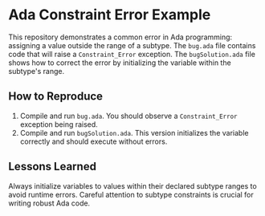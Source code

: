 # Ada Constraint Error Example

This repository demonstrates a common error in Ada programming: assigning a value outside the range of a subtype.  The `bug.ada` file contains code that will raise a `Constraint_Error` exception. The `bugSolution.ada` file shows how to correct the error by initializing the variable within the subtype's range.

## How to Reproduce

1. Compile and run `bug.ada`. You should observe a `Constraint_Error` exception being raised.
2. Compile and run `bugSolution.ada`.  This version initializes the variable correctly and should execute without errors.

## Lessons Learned

Always initialize variables to values within their declared subtype ranges to avoid runtime errors.  Careful attention to subtype constraints is crucial for writing robust Ada code.